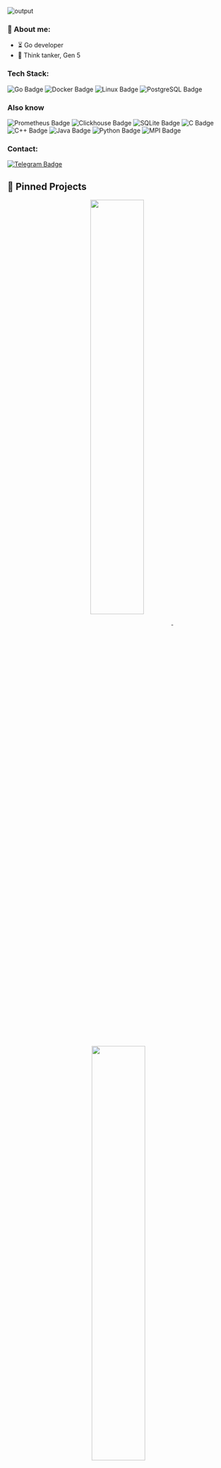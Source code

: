 ![output](https://github.com/user-attachments/assets/5baee52c-e8f0-4291-ac0d-0f98e7070d46)

### 🌿 About me:

- ⏳ Go developer
- 🗿 Think tanker, Gen 5



### Tech Stack:

![Go Badge](https://img.shields.io/badge/-Go-00ADD8?style=for-the-badge&logo=go&logoColor=white)
![Docker Badge](https://img.shields.io/badge/-Docker-2496ED?style=for-the-badge&logo=docker&logoColor=white)
![Linux Badge](https://img.shields.io/badge/-Linux-FCC624?style=for-the-badge&logo=linux&logoColor=black)
![PostgreSQL Badge](https://img.shields.io/badge/-PostgreSQL-336791?style=for-the-badge&logo=postgresql&logoColor=white)

### Also know

![Prometheus Badge](https://img.shields.io/badge/-Prometheus-E6522C?style=for-the-badge&logo=prometheus&logoColor=white)
![Clickhouse Badge](https://img.shields.io/badge/-Clickhouse-141413?style=for-the-badge&logo=clickhouse&logoColor=F8F877)
![SQLite Badge](https://img.shields.io/badge/-SQLite-003B57?style=for-the-badge&logo=sqlite&logoColor=white)
![C Badge](https://img.shields.io/badge/-C-A8B9CC?style=for-the-badge&logo=c&logoColor=white)
![C++ Badge](https://img.shields.io/badge/-C++-00599C?style=for-the-badge&logo=c%2B%2B&logoColor=white)
![Java Badge](https://img.shields.io/badge/-Java-007396?style=for-the-badge&logo=java&logoColor=white)
![Python Badge](https://img.shields.io/badge/-Python-3776AB?style=for-the-badge&logo=python&logoColor=white)
![MPI Badge](https://img.shields.io/badge/-MPI-FF9900?style=for-the-badge)

### Contact:

[![Telegram Badge](https://img.shields.io/badge/-Telegram-0088cc?style=for-the-badge&logo=Telegram&logoColor=white)](https://t.me/uuidf)


## 📌 Pinned Projects

<div align="center">
    <a href="https://github.com/wrongjunior/practical-networking">
        <img width='49%' align="center" src="https://github-readme-stats.vercel.app/api/pin/?username=wrongjunior&repo=practical-networking&border_color=EE4779&bg_color=0D1117&title_color=C9D1D9&text_color=8B949E&icon_color=00BAE9" />
    </a>
    <span>&nbsp;</span>
    <a href="https://github.com/wrongjunior/gh-checker">
        <img width='49%' align="center" src="https://github-readme-stats.vercel.app/api/pin/?username=wrongjunior&repo=gh-checker&border_color=00BAE9&bg_color=0D1117&title_color=C9D1D9&text_color=8B949E&icon_color=EE4779" />
    </a>
</div>
<p> </p>
<div align="center">
    <a href="https://github.com/wrongjunior/LitTime">
        <img width='49%' align="center" src="https://github-readme-stats.vercel.app/api/pin/?username=wrongjunior&repo=LitTime&border_color=00BAE9&bg_color=0D1117&title_color=C9D1D9&text_color=8B949E&icon_color=EE4779" />
    </a>
    <span>&nbsp;</span>
    <a href="https://github.com/wrongjunior/dirTree">
        <img width='49%' align="center" src="https://github-readme-stats.vercel.app/api/pin/?username=wrongjunior&repo=dirTree&border_color=EE4779&bg_color=0D1117&title_color=C9D1D9&text_color=8B949E&icon_color=00BAE9" />
    </a>
</div>
<p> </p>
<div align="center">
    <a href="https://github.com/wrongjunior/ltm-api">
        <img width='49%' align="center" src="https://github-readme-stats.vercel.app/api/pin/?username=wrongjunior&repo=ltm-api&border_color=EE4779&bg_color=0D1117&title_color=C9D1D9&text_color=8B949E&icon_color=00BAE9" />
    </a>
    <span>&nbsp;</span>
    <a href="https://github.com/wrongjunior/ltm-front">
        <img width='49%' align="center" src="https://github-readme-stats.vercel.app/api/pin/?username=wrongjunior&repo=ltm-front&border_color=00BAE9&bg_color=0D1117&title_color=C9D1D9&text_color=8B949E&icon_color=EE4779" />
    </a>
</div>

